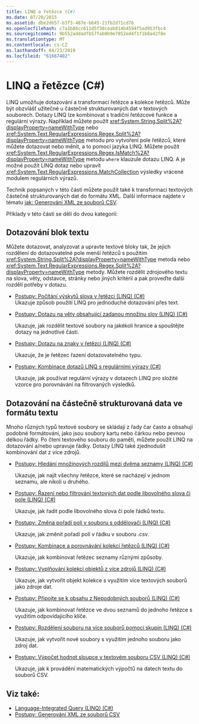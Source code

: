 ```yaml
---
title: LINQ a řetězce (C#)
ms.date: 07/20/2015
ms.assetid: dbe2d657-b3f3-487e-b645-21fb2d71cd7b
ms.openlocfilehash: c7a1b86cc611d5f38ceab814b4594f5ad953fbc4
ms.sourcegitcommit: 9b552addadfb57fab0b9e7852ed4f1f1b8a42f8e
ms.translationtype: MT
ms.contentlocale: cs-CZ
ms.lasthandoff: 04/23/2019
ms.locfileid: "61667402"
---
```

# <a name="linq-and-strings-c"></a>LINQ a řetězce (C#)

LINQ umožňuje dotazování a transformaci řetězce a kolekce řetězců. Může být obzvlášť užitečné u částečně strukturovaných dat v textových souborech. Dotazy LINQ lze kombinovat s tradiční řetězcové funkce a regulární výrazy. Například můžete použít <xref:System.String.Split%2A?displayProperty=nameWithType> nebo <xref:System.Text.RegularExpressions.Regex.Split%2A?displayProperty=nameWithType> metodu pro vytvoření pole řetězců, které můžete dotazovat nebo měnit, a to pomocí jazyka LINQ. Můžete použít <xref:System.Text.RegularExpressions.Regex.IsMatch%2A?displayProperty=nameWithType> metodu `where` klauzule dotazu LINQ. A je možné použít LINQ dotaz nebo upravit <xref:System.Text.RegularExpressions.MatchCollection> výsledky vrácené modulem regulárních výrazů.

Technik popsaných v této části můžete použít také k transformaci textových částečně strukturovaných dat do formátu XML. Další informace najdete v tématu [jak: Generování XML ze souborů CSV](how-to-generate-xml-from-csv-files.md).

Příklady v této části se dělí do dvou kategorií:

## <a name="querying-a-block-of-text"></a>Dotazování blok textu

Můžete dotazovat, analyzovat a upravte textové bloky tak, že jejich rozdělení do dotazovatelné pole menší řetězců s použitím <xref:System.String.Split%2A?displayProperty=nameWithType> metoda nebo <xref:System.Text.RegularExpressions.Regex.Split%2A?displayProperty=nameWithType> metody. Můžete rozdělit zdrojového textu na slova, věty, odstavce, stránky nebo jiných kritérií a pak proveďte další rozdělí potřeby v dotazu.

- [Postupy: Počítání výskytů slova v řetězci (LINQ) (C#)](how-to-count-occurrences-of-a-word-in-a-string-linq.md)  
  Ukazuje způsob použití LINQ pro jednoduché dotazování přes text.

- [Postupy: Dotazu na věty obsahující zadanou množinu slov (LINQ) (C#)](how-to-query-for-sentences-that-contain-a-specified-set-of-words-linq.md)

  Ukazuje, jak rozdělit textové soubory na jakékoli hranice a spouštějte dotazy na jednotlivé části.

- [Postupy: Dotazu na znaky v řetězci (LINQ) (C#)](how-to-query-for-characters-in-a-string-linq.md)

  Ukazuje, že je řetězec řazení dotazovatelného typu.

- [Postupy: Kombinace dotazů LINQ s regulárními výrazy (C#)](how-to-combine-linq-queries-with-regular-expressions.md)

  Ukazuje, jak používat regulární výrazy v dotazech LINQ pro složité vzorce pro porovnávání na filtrovaných výsledků.

## <a name="querying-semi-structured-data-in-text-format"></a>Dotazování na částečně strukturovaná data ve formátu textu

Mnoho různých typů textové soubory se skládají z řady čar často a obsahují podobné formátování, jako jsou soubory kartu nebo čárkou nebo pevnou délkou řádky. Po čtení textového souboru do paměti, můžete použít LINQ na dotazování a/nebo upravuje řádky. Dotazy LINQ také zjednodušit kombinování dat z více zdrojů.

- [Postupy: Hledání množinových rozdílů mezi dvěma seznamy (LINQ) (C#)](how-to-find-the-set-difference-between-two-lists-linq.md)

  Ukazuje, jak najít všechny řetězce, které se nacházejí v jednom seznamu, ale nikoli u druhého.

- [Postupy: Řazení nebo filtrování textových dat podle libovolného slova či pole (LINQ) (C#)](how-to-sort-or-filter-text-data-by-any-word-or-field-linq.md)

  Ukazuje, jak řadit podle libovolného slova či pole řádků textu.

- [Postupy: Změna pořadí polí v souboru s oddělovači (LINQ) (C#)](how-to-reorder-the-fields-of-a-delimited-file-linq.md)

  Ukazuje, jak změnit pořadí polí v řádku v souboru .csv.

- [Postupy: Kombinace a porovnávání kolekcí řetězců (LINQ) (C#)](how-to-combine-and-compare-string-collections-linq.md)

  Ukazuje, jak kombinovat řetězec seznamy různými způsoby.

- [Postupy: Vyplňování kolekcí objektů z více zdrojů (LINQ) (C#)](how-to-populate-object-collections-from-multiple-sources-linq.md)

  Ukazuje, jak vytvořit objekt kolekce s využitím více textových souborů jako zdroje dat.

- [Postupy: Připojte se k obsahu z Nepodobných souborů (LINQ) (C#)](how-to-join-content-from-dissimilar-files-linq.md)
  
  Ukazuje, jak kombinovat řetězce ve dvou seznamů do jednoho řetězce s využitím odpovídajícího klíče.

- [Postupy: Rozdělení souboru na více souborů pomocí skupin (LINQ) (C#)](how-to-split-a-file-into-many-files-by-using-groups-linq.md)
  
  Ukazuje, jak vytvořit nové soubory s využitím jednoho souboru jako zdroj dat.

- [Postupy: Výpočet hodnot sloupce v textovém souboru CSV (LINQ) (C#)](how-to-compute-column-values-in-a-csv-text-file-linq.md)
  
  Ukazuje, jak k provádění matematických výpočtů na datech textu do souborů CSV.

## <a name="see-also"></a>Viz také:

- [Language-Integrated Query (LINQ) (C#)](index.md)
- [Postupy: Generování XML ze souborů CSV](how-to-generate-xml-from-csv-files.md)
